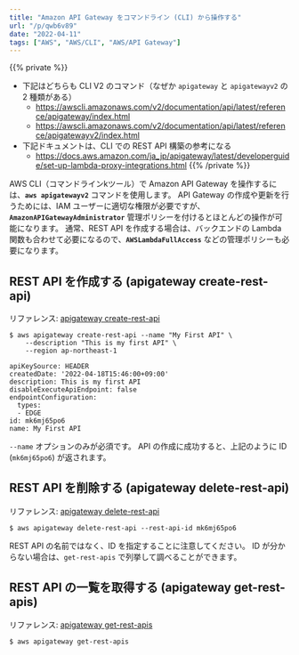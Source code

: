 ```yaml
---
title: "Amazon API Gateway をコマンドライン (CLI) から操作する"
url: "/p/qwb6v89"
date: "2022-04-11"
tags: ["AWS", "AWS/CLI", "AWS/API Gateway"]
---
```


{{% private %}}
- 下記はどちらも CLI V2 のコマンド（なぜか `apigateway` と `apigatewayv2` の 2 種類がある）
  - https://awscli.amazonaws.com/v2/documentation/api/latest/reference/apigateway/index.html
  - https://awscli.amazonaws.com/v2/documentation/api/latest/reference/apigatewayv2/index.html
- 下記ドキュメントは、CLI での REST API 構築の参考になる
  - https://docs.aws.amazon.com/ja_jp/apigateway/latest/developerguide/set-up-lambda-proxy-integrations.html
{{% /private %}}

AWS CLI（コマンドラインkツール）で Amazon API Gateway を操作するには、__`aws apigatewayv2`__ コマンドを使用します。
API Gateway の作成や更新を行うためには、IAM ユーザーに適切な権限が必要ですが、__`AmazonAPIGatewayAdministrator`__ 管理ポリシーを付けるとほとんどの操作が可能になります。
通常、REST API を作成する場合は、バックエンドの Lambda 関数も合わせて必要になるので、__`AWSLambdaFullAccess`__ などの管理ポリシーも必要になります。


REST API を作成する (apigateway create-rest-api)
----

リファレンス: [apigateway create-rest-api](https://awscli.amazonaws.com/v2/documentation/api/latest/reference/apigateway/create-rest-api.html)

```console
$ aws apigateway create-rest-api --name "My First API" \
    --description "This is my first API" \
    --region ap-northeast-1

apiKeySource: HEADER
createdDate: '2022-04-18T15:46:00+09:00'
description: This is my first API
disableExecuteApiEndpoint: false
endpointConfiguration:
  types:
  - EDGE
id: mk6mj65po6
name: My First API
```

`--name` オプションのみが必須です。
API の作成に成功すると、上記のように ID (`mk6mj65po6`) が返されます。



REST API を削除する (apigateway delete-rest-api)
----

リファレンス: [apigateway delete-rest-api](https://awscli.amazonaws.com/v2/documentation/api/latest/reference/apigateway/delete-rest-api.html)

```console
$ aws apigateway delete-rest-api --rest-api-id mk6mj65po6
```

REST API の名前ではなく、ID を指定することに注意してください。
ID が分からない場合は、`get-rest-apis` で列挙して調べることができます。


REST API の一覧を取得する (apigateway get-rest-apis)
----

リファレンス: [apigateway get-rest-apis](https://awscli.amazonaws.com/v2/documentation/api/latest/reference/apigateway/get-rest-apis.html)

```console
$ aws apigateway get-rest-apis
```

